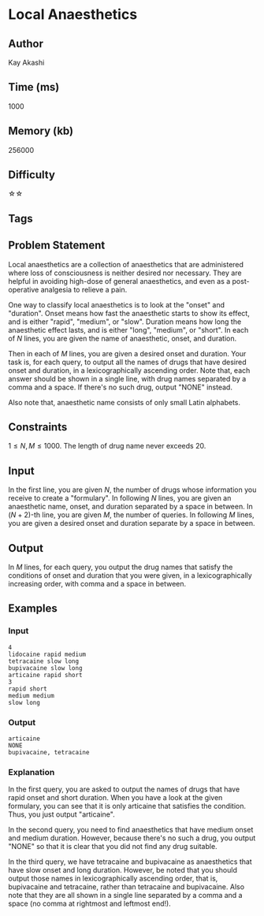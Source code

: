 # Local Anaesthetics

## Author

Kay Akashi

## Time (ms)

1000

## Memory (kb)

256000

## Difficulty

☆☆

## Tags

## Problem Statement 

Local anaesthetics are a collection of anaesthetics that are administered where loss of consciousness is neither desired nor necessary. They are helpful in avoiding high-dose of general anaesthetics, and even as a post-operative analgesia to relieve a pain.

One way to classify local anaesthetics is to look at the "onset" and "duration". Onset means how fast the anaesthetic starts to show its effect, and is either "rapid", "medium", or "slow". Duration means how long the anaesthetic effect lasts, and is either "long", "medium", or "short". In each of $N$ lines, you are given the name of anaesthetic, onset, and duration.

Then in each of $M$ lines, you are given a desired onset and duration. Your task is, for each query, to output all the names of drugs that have desired onset and duration, in a lexicographically ascending order. Note that, each answer should be shown in a single line, with drug names separated by a comma and a space. If there's no such drug, output "NONE" instead.

Also note that, anaesthetic name consists of only small Latin alphabets.

## Constraints

$1 \leq N, M \leq 1000$. The length of drug name never exceeds $20$.

## Input

In the first line, you are given $N$, the number of drugs whose information you receive to create a "formulary".
In following $N$ lines, you are given an anaesthetic name, onset, and duration separated by a space in between.
In $(N + 2)$-th line, you are given $M$, the number of queries.
In following $M$ lines, you are given a desired onset and duration separate by a space in between.

## Output

In $M$ lines, for each query, you output the drug names that satisfy the conditions of onset and duration that you were given, in a lexicographically increasing order, with comma and a space in between.

## Examples

### Input

```
4
lidocaine rapid medium
tetracaine slow long
bupivacaine slow long
articaine rapid short
3
rapid short
medium medium
slow long
```

### Output

```
articaine
NONE
bupivacaine, tetracaine
```

### Explanation

In the first query, you are asked to output the names of drugs that have rapid onset and short duration. When you have a look at the given formulary, you can see that it is only articaine that satisfies the condition. Thus, you just output "articaine".

In the second query, you need to find anaesthetics that have medium onset and medium duration. However, because there's no such a drug, you output "NONE" so that it is clear that you did not find any drug suitable.

In the third query, we have tetracaine and bupivacaine as anaesthetics that have slow onset and long duration. However, be noted that you should output those names in lexicographically ascending order, that is, bupivacaine and tetracaine, rather than tetracaine and bupivacaine. Also note that they are all shown in a single line separated by a comma and a space (no comma at rightmost and leftmost end!).
